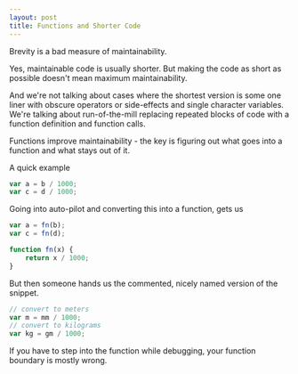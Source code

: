 ```yaml
---
layout: post
title: Functions and Shorter Code
---
```


Brevity is a bad measure of maintainability. 

Yes, maintainable code is usually shorter. But making the code as short as possible doesn't mean maximum maintainability.

And we're not talking about cases where the shortest version is some one liner with obscure operators or side-effects and single character variables. We're talking about run-of-the-mill replacing repeated blocks of code with a function definition and function calls. 

Functions improve maintainability - the key is figuring out what goes into a function and what stays out of it.

A quick example

```javascript
var a = b / 1000;
var c = d / 1000;
```
Going into auto-pilot and converting this into a function, gets us
```javascript
var a = fn(b);
var c = fn(d);

function fn(x) {
    return x / 1000;
}
```
But then someone hands us the commented, nicely named version of the snippet.

```javascript
// convert to meters
var m = mm / 1000;
// convert to kilograms
var kg = gm / 1000;
```

If you have to step into the function while debugging, your function boundary is mostly wrong.
